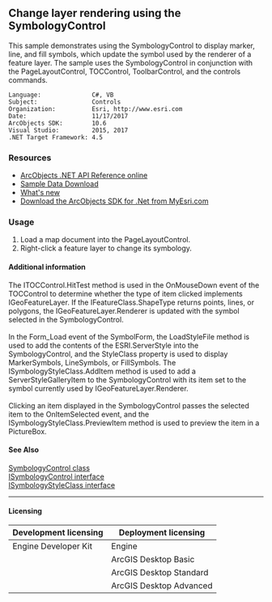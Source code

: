 ## Change layer rendering using the SymbologyControl

  <div xmlns="http://www.w3.org/1999/xhtml" xmlns:my="http://schemas.microsoft.com/office/infopath/2003/myXSD/2006-02-10T23:25:53">This sample demonstrates using the SymbologyControl to display marker, line, and fill symbols, which update the symbol used by the renderer of a feature layer. The sample uses the SymbologyControl in conjunction with the PageLayoutControl, TOCControl, ToolbarControl, and the controls commands.</div>  


<!-- TODO: Fill this section below with metadata about this sample-->
```
Language:              C#, VB
Subject:               Controls
Organization:          Esri, http://www.esri.com
Date:                  11/17/2017
ArcObjects SDK:        10.6
Visual Studio:         2015, 2017
.NET Target Framework: 4.5
```

### Resources

* [ArcObjects .NET API Reference online](http://desktop.arcgis.com/en/arcobjects/latest/net/webframe.htm)  
* [Sample Data Download](../../releases)  
* [What's new](http://desktop.arcgis.com/en/arcobjects/latest/net/webframe.htm#91cabc68-2271-400a-8ff9-c7fb25108546.htm)  
* [Download the ArcObjects SDK for .Net from MyEsri.com](https://my.esri.com/)  

### Usage
1. Load a map document into the PageLayoutControl.    
1. Right-click a feature layer to change its symbology.   





#### Additional information  
<div xmlns="http://www.w3.org/1999/xhtml" xmlns:my="http://schemas.microsoft.com/office/infopath/2003/myXSD/2006-02-10T23:25:53">The ITOCControl.HitTest method is used in the OnMouseDown event of the TOCControl to determine whether the type of item clicked implements IGeoFeatureLayer. If the IFeatureClass.ShapeType returns points, lines, or polygons, the IGeoFeatureLayer.Renderer is updated with the symbol selected in the SymbologyControl.</div>  
<div xmlns="http://www.w3.org/1999/xhtml" xmlns:my="http://schemas.microsoft.com/office/infopath/2003/myXSD/2006-02-10T23:25:53"> </div>  
<div xmlns="http://www.w3.org/1999/xhtml" xmlns:my="http://schemas.microsoft.com/office/infopath/2003/myXSD/2006-02-10T23:25:53">In the Form_Load event of the SymbolForm, the LoadStyleFile method is used to add the contents of the ESRI.ServerStyle into the SymbologyControl, and the StyleClass property is used to display MarkerSymbols, LineSymbols, or FillSymbols. The ISymbologyStyleClass.AddItem method is used to add a ServerStyleGalleryItem to the SymbologyControl with its item set to the symbol currently used by IGeoFeatureLayer.Renderer.</div>  
<div xmlns="http://www.w3.org/1999/xhtml" xmlns:my="http://schemas.microsoft.com/office/infopath/2003/myXSD/2006-02-10T23:25:53"> </div>  
<div xmlns="http://www.w3.org/1999/xhtml" xmlns:my="http://schemas.microsoft.com/office/infopath/2003/myXSD/2006-02-10T23:25:53">Clicking an item displayed in the SymbologyControl passes the selected item to the OnItemSelected event, and the ISymbologyStyleClass.PreviewItem method is used to preview the item in a PictureBox.</div>  


#### See Also  
[SymbologyControl class](http://desktop.arcgis.com/search/?q=SymbologyControl%20class&p=0&language=en&product=arcobjects-sdk-dotnet&version=&n=15&collection=help)  
[ISymbologyControl interface](http://desktop.arcgis.com/search/?q=ISymbologyControl%20interface&p=0&language=en&product=arcobjects-sdk-dotnet&version=&n=15&collection=help)  
[ISymbologyStyleClass interface](http://desktop.arcgis.com/search/?q=ISymbologyStyleClass%20interface&p=0&language=en&product=arcobjects-sdk-dotnet&version=&n=15&collection=help)  


---------------------------------

#### Licensing  
| Development licensing | Deployment licensing | 
| ------------- | ------------- | 
| Engine Developer Kit | Engine |  
|  | ArcGIS Desktop Basic |  
|  | ArcGIS Desktop Standard |  
|  | ArcGIS Desktop Advanced |  


